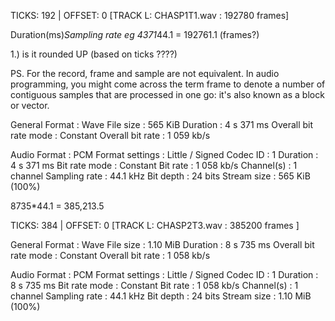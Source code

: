 

TICKS: 192 | OFFSET: 0 [TRACK L: CHASP1T1.wav : 192780 frames] 




Duration(ms)*Sampling rate eg 
4371*44.1 = 192761.1 (frames?)

1.) is it rounded UP (based on ticks ????)

PS. For the record, frame and sample are not equivalent. In audio programming, you might come across the term frame to denote a number of contiguous samples that are processed in one go: it's also known as a block or vector.



General
Format : Wave
File size : 565 KiB
Duration : 4 s 371 ms
Overall bit rate mode : Constant
Overall bit rate : 1 059 kb/s

Audio
Format : PCM
Format settings : Little / Signed
Codec ID : 1
Duration : 4 s 371 ms
Bit rate mode : Constant
Bit rate : 1 058 kb/s
Channel(s) : 1 channel
Sampling rate : 44.1 kHz
Bit depth : 24 bits
Stream size : 565 KiB (100%)












8735*44.1 = 385,213.5


TICKS: 384 | OFFSET: 0 [TRACK L: CHASP2T3.wav : 385200 frames ] 

General
Format : Wave
File size : 1.10 MiB
Duration : 8 s 735 ms
Overall bit rate mode : Constant
Overall bit rate : 1 058 kb/s

Audio
Format : PCM
Format settings : Little / Signed
Codec ID : 1
Duration : 8 s 735 ms
Bit rate mode : Constant
Bit rate : 1 058 kb/s
Channel(s) : 1 channel
Sampling rate : 44.1 kHz
Bit depth : 24 bits
Stream size : 1.10 MiB (100%)

